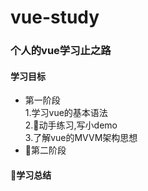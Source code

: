 # vue-study 
### 个人的vue学习止之路
#### 学习目标
- 第一阶段  
    1.学习vue的基本语法  
    2.动手练习,写小demo    
    3.了解vue的MVVM架构思想    
- 第二阶段  

#### 学习总结

  
